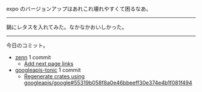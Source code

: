 expo のバージョンアップはあれこれ壊れやすくて困るなあ。

---

鍋にレタスを入れてみた。なかなかおいしかった。

---

今日のコミット。

- [zenn](https://github.com/bouzuya/zenn) 1 commit
  - [Add next page links](https://github.com/bouzuya/zenn/commit/a3f92f02991617eca3151e5cd808e8c8c637ec68)
- [googleapis-tonic](https://github.com/bouzuya/googleapis-tonic) 1 commit
  - [Regenerate crates using googleapis/google#55319b058f8a0e46bbeeff30e374e4b1f081f494](https://github.com/bouzuya/googleapis-tonic/commit/3b6f474eb5e32016966238e398a3c78c2b80e4c3)
